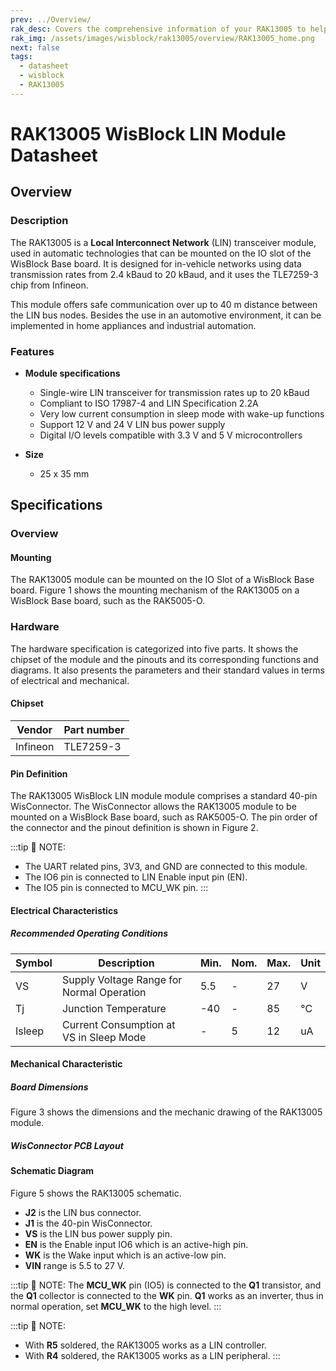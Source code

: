 ```yaml
---
prev: ../Overview/
rak_desc: Covers the comprehensive information of your RAK13005 to help you in using it. This information includes technical specifications, characteristics, and requirements, and it also discusses the device components.
rak_img: /assets/images/wisblock/rak13005/overview/RAK13005_home.png
next: false
tags:
  - datasheet
  - wisblock
  - RAK13005
---
```


# RAK13005 WisBlock LIN Module Datasheet

## Overview

### Description

The RAK13005 is a **Local Interconnect Network** (LIN) transceiver module, used in automatic technologies that can be mounted on the IO slot of the WisBlock Base board. It is designed for in-vehicle networks using data transmission rates from 2.4&nbsp;kBaud to 20&nbsp;kBaud, and it uses the TLE7259-3 chip from Infineon. 

This module offers safe communication over up to 40&nbsp;m distance between the LIN bus nodes. Besides the use in an automotive environment, it can be implemented in home appliances and industrial automation.

### Features 

* **Module specifications**

    *   Single-wire LIN transceiver for transmission rates up to 20&nbsp;kBaud
    *   Compliant to ISO 17987-4 and LIN Specification 2.2A
    *   Very low current consumption in sleep mode with wake-up functions
    *   Support 12&nbsp;V and 24&nbsp;V LIN bus power supply
    *   Digital I/O levels compatible with 3.3&nbsp;V and 5&nbsp;V microcontrollers

* **Size**
    * 25 x 35&nbsp;mm

## Specifications

### Overview


#### Mounting

The RAK13005 module can be mounted on the IO Slot of a WisBlock Base board. Figure 1 shows the mounting mechanism of the RAK13005 on a WisBlock Base board, such as the RAK5005-O.

<rk-img
  src="/assets/images/wisblock/rak13005/datasheet/rak13005-mount.png"
  width="50%"
  caption="RAK13005 WisBlock LIN Module mounting"
/>

### Hardware

The hardware specification is categorized into five parts. It shows the chipset of the module and the pinouts and its corresponding functions and diagrams. It also presents the parameters and their standard values in terms of electrical and mechanical.

####  Chipset

| Vendor   | Part number |
| -------- | ----------- |
| Infineon | TLE7259-3   |

#### Pin Definition

The RAK13005 WisBlock LIN module module comprises a standard 40-pin WisConnector. The WisConnector allows the RAK13005 module to be mounted on a WisBlock Base board, such as RAK5005-O. The pin order of the connector and the pinout definition is shown in Figure 2. 


:::tip 📝 NOTE:
- The UART related pins, 3V3, and GND are connected to this module.
- The IO6 pin is connected to LIN Enable input pin (EN).
- The IO5 pin is connected to MCU_WK pin. 
:::

<rk-img
  src="/assets/images/wisblock/rak13005/datasheet/RAK13005_Pinout.svg"
  width="75%"
  caption="RAK13005 WisBlock LIN Module Pinout Diagram"
/>

#### Electrical Characteristics

##### Recommended Operating Conditions

| Symbol | Description                               | Min. | Nom. | Max. | Unit |
| ------ | ----------------------------------------- | ---- | ---- | ---- | ---- |
| VS     | Supply Voltage Range for Normal Operation | 5.5  | -    | 27   | V    |
| Tj     | Junction Temperature                      | -40  | -    | 85   | ℃    |
| Isleep | Current Consumption at VS in Sleep Mode   | -    | 5    | 12   | uA   |


#### Mechanical Characteristic

##### Board Dimensions

Figure 3 shows the dimensions and the mechanic drawing of the RAK13005 module.

<rk-img
  src="/assets/images/wisblock/rak13005/datasheet/rak13005-mechanic-drawing.png"
  width="80%"
  caption="RAK13005 WisBlock LIN Module Mechanic Drawing"
/>

##### WisConnector PCB Layout

<rk-img
  src="/assets/images/wisblock/rak13005/datasheet/MxxS1003K6M.png"
  width="100%"
  caption="WisConnector PCB Footprint and Recommendations"
/>

#### Schematic Diagram

Figure 5 shows the RAK13005 schematic.

- **J2** is the LIN bus connector. 
- **J1** is the 40-pin WisConnector.
- **VS** is the LIN bus power supply pin.
- **EN** is the Enable input IO6 which is an active-high pin.
- **WK** is the Wake input which is an active-low pin.
- **VIN** range is 5.5 to 27&nbsp;V.

:::tip 📝 NOTE:
The **MCU_WK** pin (IO5) is connected to the **Q1** transistor, and the **Q1** collector is connected to the **WK** pin. **Q1** works as an inverter, thus in normal operation, set **MCU_WK** to the high level.
:::

<rk-img
  src="/assets/images/wisblock/rak13005/datasheet/rak13005-schematic.png"
  width="100%"
  caption="RAK13005 Schematic Diagram"
/>

:::tip 📝 NOTE:
- With **R5** soldered, the RAK13005 works as a LIN controller.
- With **R4** soldered, the RAK13005 works as a LIN peripheral.
:::
